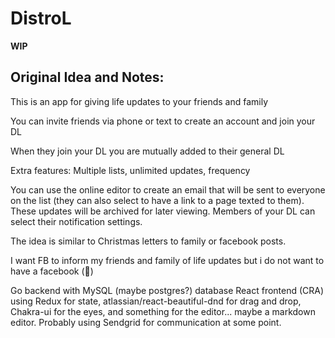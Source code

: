 # DistroL

**WIP**

## Original Idea and Notes:

This is an app for giving life updates to your friends and family

You can invite friends via phone or text to create an account and join your DL

When they join your DL you are mutually added to their general DL

Extra features: Multiple lists, unlimited updates, frequency

You can use the online editor to create an email that will be sent to everyone on the list (they can also select to have a link to a page texted to them). These updates will be archived for later viewing. Members of your DL can select their notification settings.

The idea is similar to Christmas letters to family or facebook posts.

I want FB to inform my friends and family of life updates but i do not want to have a facebook (🤮)

Go backend with MySQL (maybe postgres?) database
React frontend (CRA) using Redux for state, atlassian/react-beautiful-dnd for drag and drop, Chakra-ui for the eyes, and something for the editor... maybe a markdown editor.
Probably using Sendgrid for communication at some point.
